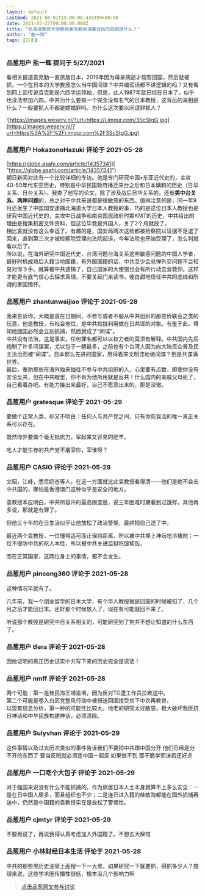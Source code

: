 ```yaml
---
layout: default
Lastmod: 2021-06-01T15:00:08.438399+00:00
date: 2021-05-27T00:00:00.000Z
title: "北海道教育大学教授袁克勤间谍案背后的真相是什么？"
author: "盐一辉"
tags: [日本]
---
```



### 品葱用户 **盐一辉** 提问于 5/27/2021
    
看相关报道袁克勤一直旅居日本，2019年因为母亲病逝才短暂回国，然后就被抓，一个在日本的大学教授怎么当中国间谍？中共编谎话都不讲逻辑的吗？又有看到网上谣传说袁克勤是六四学运领袖，但是，此人1987年就已经在日本了，似乎也没法参加六四。中共为什么要抓一个完全没有名气的日本教授，这背后的真相是什么？一般要抓人不都是嫖娼罪吗，为什么这次要以间谍罪抓人？  
  
![https://images.weserv.nl/?url=https://i.imgur.com/3ScStgG.jpg](https://images.weserv.nl/?url=https%3A%2F%2Fi.imgur.com%2F3ScStgG.jpg)
    
                

### 品葱用户 **HokazonoHazuki** 评论于 2021-05-28
        
[https://globe.asahi.com/article/14357341]( "https://globe.asahi.com/article/14357341")  
朝日新闻对此有一个比较详细的专访。他是专门研究中国•东亚近代史的，主攻40-50年代东亚历史，特别是中华民国政府播迁来台之后和日本媾和的历史（日华关系、日台关系）。我查了他写的论文，除了涉及战后日华关系的，还有**美中台关系、两岸问题**的，总之对于中共来说都是很敏感的东西。值得注意的是，同一年9月还发生了中国国安逮捕北海道大学日本人教授的事，巧的是这位日本人教授也是研究中国近代史的，主攻中日战争和南京国民政府时期KMT的历史，中共给出的理由是搜集机密文件资料，但这位毕竟是外国人，关了2个月就放了。  
相比袁就没有这么幸运了。有趣的是，国安局两次送检都被检察院以证据不足退了回来，直到第三次才被检察院受理向法院起诉，今年法院也开始受理了，怎么判就看以后了。  
所以说，在海外研究中国近代史、台湾问题台海关系这些敏感问题的中国人学者，最好时机成熟后入籍当地国籍，有外国国籍的话，中共至少会忌惮外交问题不会轻易对你下手。就算被中共逮捕了，自己国家的大使馆也会有所行动去营救你。这样才能更有底气信心去探求真理。不要关起门来读书，傻白甜地信任中共的底线和所谓的家国情怀。
        
                

### 品葱用户 **zhantunwaijiao** 评论于 2021-05-28
        
我来告诉你，大概是袁在日期间，不参与或者不服从中共组织的那些侨联会之类的玩意，他是教授，有社会地位，是中共拉拢利用做在日共谍的对象。有鉴于此，得知他回国必然会立刻抓捕，然后就成了“间谍”。  
中共没有法治，这是事实，任何罪名都可以以权力者的莫须有解释。中共国内先后炮制了许多间谍案，尤以包子一朝最多，之前也有个台湾人因为向大陆民众普及民主法治而被“间谍”。日本那么先进的国家，用得着来文明洼地做间谍？倒是共谍满世界。  
最后，奉劝那些在海外独来独往不参与中共组织的人，心里要有点数，即使你没有言论反共，但在中共眼里，你不肯为他所用就是反共！什么国内的亲戚父母死了，自己看着办吧。有能力接出来最好，自己不愿意出来的，那是没辙。
        
                

### 品葱用户 **gratesque** 评论于 2021-05-29
        
要做个正常人类，却又不明白：任何人与共产党之间，只有你死我活的唯一真正关系可以存在。  
  
既然你非要做个毫无抵抗力，宰起来又容易的肥羊。  
  
吃人才能生存的共产党不屠宰你，宰谁呀？
        
                

### 品葱用户 **CASIO** 评论于 2021-05-29
        
文昭，江峰，悉尼奶爸等人，在这一方面就比此袁教授看得清——他们是绝不会去中共国的，哪怕是香港澳门这种似乎是安全的地方。  
  
袁教授本应明白，中共所容许的最高限度是，说三年困难时期看到过饿殍，其他再多说，那就是有罪了。  
  
但他三十年的在日生活似乎让他放松了政治警惕，最终把自己送了中。  
  
最近两个袁教授，一位懂得适可而止保持距离，所以被中共捧上神坛吃冷猪肉；一位不提防中共的吃人本性，所以被中共关进监狱吃馊稀饭。  
  
而在正常国家，这两位身上的事情，都不会发生。
        
                

### 品葱用户 **pincong360** 评论于 2021-05-28
        
这种情况早就有了。  
  
几年前，我一个朋友留学的日本大学，有个华人教授就是回国的时候被扣了，几个月之后才能回日本。还好那个时候放人了，现在有可能就回不来了。  
  
听说那个教授是研究中日关系相关的，可能研究到了狗共不想让知道的什么东西了。
        
                

### 品葱用户 **tfera** 评论于 2021-05-28
        
因他证明的真正历史证实中共写下来的历史完全是谎话！
        
                

### 品葱用户 **nmff** 评论于 2021-05-28
        
两个可能：第一是桂民海王靖渝淆，因为反对TG遭工作员拉致送中。  
第二个可能是卷入白区党整风行动中被扭送回国接受贫下中农再教育。  
以现有信息分析，第一种的可能性比较大。他老的研究太过敏感，极大破坏我匪抗日神话和中华民族构建神话，必须清除。
        
                

### 品葱用户 **Sulyvhan** 评论于 2021-05-29
        
这件事情以及过去历次类似的事件告诉我们不要把中共跟中国分开 他们已经是分不开的东西了 要当反贼就必须连中国一起反 如果做不到 那干脆学郭沫若还好点
        
                

### 品葱用户 **一口吃个大包子** 评论于 2021-05-29
        
对于强国来说没有什么不能抓捕的，作为旅居日本人士本身就算不上多么安全：一是在日中国人居多，而且组织也不少；二是连已进入籍的桂敏海都能在国外抓捕再送中，仍然是中国籍的袁教授实在是放松了警惕性。
        
                

### 品葱用户 **cjmtyr** 评论于 2021-05-29
        
不要再说了，再说我得认真考虑加入外国籍了。不想去大屎馆
        
                

### 品葱用户 **小林财经日本生活** 评论于 2021-05-28
        
中共的那些黑历史油管上面搜一下一大堆，如果研究一下就要抓，得抓多少人？按理来说，这些学术圈传播性很低，根本没几个影响力啊
        
                





> [点击品葱原文参与讨论](https://pincong.rocks/question/39050)


